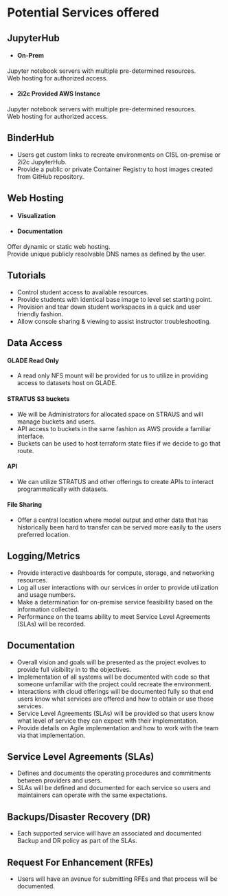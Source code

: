 # Potential Services offered

## JupyterHub

* #### On-Prem
Jupyter notebook servers with multiple pre-determined resources. <br>
Web hosting for authorized access.

* #### 2i2c Provided AWS Instance
Jupyter notebook servers with multiple pre-determined resources. <br>
Web hosting for authorized access.

## BinderHub
* Users get custom links to recreate environments on CISL on-premise or 2i2c JupyterHub. <br>
* Provide a public or private Container Registry to host images created from GitHub repository. <br>

## Web Hosting
* #### Visualization
* #### Documentation
Offer dynamic or static web hosting. <br>
Provide unique publicly resolvable DNS names as defined by the user. <br>

## Tutorials
* Control student access to available resources. <br>
* Provide students with identical base image to level set starting point. <br>
* Provision and tear down student workspaces in a quick and user friendly fashion. <br>
* Allow console sharing & viewing to assist instructor troubleshooting. <br>

## Data Access
#### GLADE Read Only
* A read only NFS mount will be provided for us to utilize in providing access to datasets host on GLADE.
#### STRATUS S3 buckets
* We will be Administrators for allocated space on STRAUS and will manage buckets and users. <br>
* API access to buckets in the same fashion as AWS provide a familiar interface. <br>
* Buckets can be used to host terraform state files if we decide to go that route. <br>
#### API
* We can utilize STRATUS and other offerings to create APIs to interact programmatically with datasets. <br>
#### File Sharing
* Offer a central location where model output and other data that has historically been hard to transfer can be served more easily to the users preferred location. 

## Logging/Metrics
* Provide interactive dashboards for compute, storage, and networking resources. <br>
* Log all user interactions with our services in order to provide utilization and usage numbers. <br>
* Make a determination for on-premise service feasibility based on the information collected. <br>
* Performance on the teams ability to meet Service Level Agreements (SLAs) will be recorded. 

## Documentation
* Overall vision and goals will be presented as the project evolves to provide full visibility in to the objectives. <br>
* Implementation of all systems will be documented with code so that someone unfamiliar with the project could recreate the environment. <br>
* Interactions with cloud offerings will be documented fully so that end users know what services are offered and how to obtain or use those services. <br>
* Service Level Agreements (SLAs) will be provided so that users know what level of service they can expect with their implementation. <br>
* Provide details on Agile implementation and how to work with the team via that implementation. <br>

## Service Level Agreements (SLAs) 
* Defines and documents the operating procedures and commitments between providers and users. <br>
* SLAs will be defined and documented for each service so users and maintainers can operate with the same expectations. <br>

## Backups/Disaster Recovery (DR)
* Each supported service will have an associated and documented Backup and DR policy as part of the SLAs.

## Request For Enhancement (RFEs)
* Users will have an avenue for submitting RFEs and that process will be documented.
